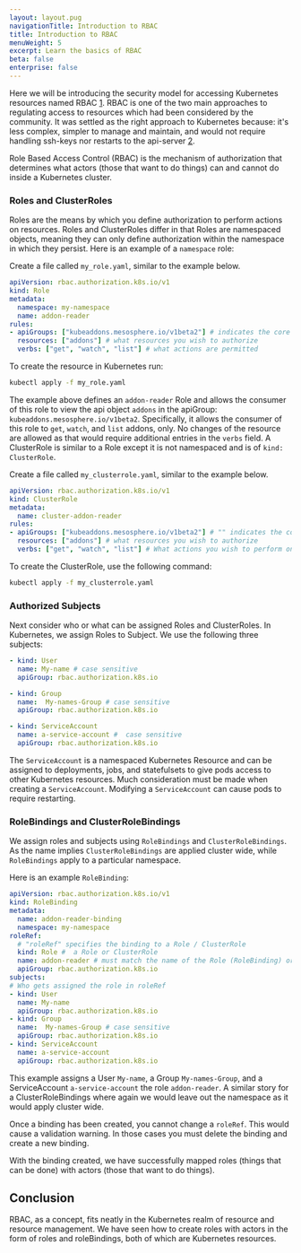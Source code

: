 ```yaml
---
layout: layout.pug
navigationTitle: Introduction to RBAC
title: Introduction to RBAC
menuWeight: 5
excerpt: Learn the basics of RBAC
beta: false
enterprise: false
---
```


<!-- markdownlint-disable MD004 MD007 MD025 MD030 -->

Here we will be introducing the security model for accessing Kubernetes resources named RBAC [1][1].
RBAC is one of the two main approaches to regulating access to resources which had been considered by the community.
It was settled as the right approach to Kubernetes because: it's less complex, simpler to manage and maintain, and would not require handling ssh-keys nor restarts to the api-server [2][2].

Role Based Access Control (RBAC) is the mechanism of authorization that determines what actors (those that want to do things) can and cannot do inside a Kubernetes cluster.

### Roles and ClusterRoles

Roles are the means by which you define authorization to perform actions on resources.
Roles and ClusterRoles differ in that Roles are namespaced objects, meaning they can only define authorization within the namespace in which they persist.
Here is an example of a `namespace` role:

Create a file called `my_role.yaml`, similar to the example below.

```yaml
apiVersion: rbac.authorization.k8s.io/v1
kind: Role
metadata:
  namespace: my-namespace
  name: addon-reader
rules:
- apiGroups: ["kubeaddons.mesosphere.io/v1beta2"] # indicates the core API group
  resources: ["addons"] # what resources you wish to authorize
  verbs: ["get", "watch", "list"] # what actions are permitted
```

To create the resource in Kubernetes run:

```bash
kubectl apply -f my_role.yaml
```

The example above defines an `addon-reader` Role and allows the consumer of this role to view the api object `addons` in the apiGroup: `kubeaddons.mesosphere.io/v1beta2`.
Specifically, it allows the consumer of this role to `get`, `watch`, and `list` addons, only.
No changes of the resource are allowed as that would require additional entries in the `verbs` field.
A ClusterRole is similar to a Role except it is not namespaced and is of `kind: ClusterRole`.

Create a file called `my_clusterrole.yaml`, similar to the example below.

```yaml
apiVersion: rbac.authorization.k8s.io/v1
kind: ClusterRole
metadata:
  name: cluster-addon-reader
rules:
- apiGroups: ["kubeaddons.mesosphere.io/v1beta2"] # "" indicates the core API group
  resources: ["addons"] # what resources you wish to authorize
  verbs: ["get", "watch", "list"] # What actions you wish to perform on them
```

To create the ClusterRole, use the following command:

```bash
kubectl apply -f my_clusterrole.yaml
```

### Authorized Subjects

Next consider who or what can be assigned Roles and ClusterRoles.
In Kubernetes, we assign Roles to Subject.
We use the following three subjects:

```yaml
- kind: User
  name: My-name # case sensitive
  apiGroup: rbac.authorization.k8s.io

- kind: Group
  name:  My-names-Group # case sensitive
  apiGroup: rbac.authorization.k8s.io

- kind: ServiceAccount
  name: a-service-account #  case sensitive
  apiGroup: rbac.authorization.k8s.io
```

The `ServiceAccount` is a namespaced Kubernetes Resource and can be assigned to deployments, jobs, and statefulsets to give pods access to other Kubernetes resources.
Much consideration must be made when creating a `ServiceAccount`.  Modifying a `ServiceAccount` can cause pods to require restarting.

### RoleBindings and ClusterRoleBindings

We assign roles and subjects using `RoleBindings` and `ClusterRoleBindings`.
As the name implies `ClusterRoleBindings` are applied cluster wide, while `RoleBindings` apply to a particular namespace.

Here is an example `RoleBinding`:

```yaml
apiVersion: rbac.authorization.k8s.io/v1
kind: RoleBinding
metadata:
  name: addon-reader-binding
  namespace: my-namespace
roleRef:
  # "roleRef" specifies the binding to a Role / ClusterRole
  kind: Role #  a Role or ClusterRole
  name: addon-reader # must match the name of the Role (RoleBinding) or ClusterRole (ClusterRoleBinding) this binds to
  apiGroup: rbac.authorization.k8s.io
subjects:
# Who gets assigned the role in roleRef
- kind: User
  name: My-name
  apiGroup: rbac.authorization.k8s.io
- kind: Group
  name:  My-names-Group # case sensitive
  apiGroup: rbac.authorization.k8s.io
- kind: ServiceAccount
  name: a-service-account
  apiGroup: rbac.authorization.k8s.io
```

This example assigns a User `My-name`, a Group `My-names-Group`, and a ServiceAccount `a-service-account` the role `addon-reader`.
A similar story for a ClusterRoleBindings where again we would leave out the namespace as it would apply cluster wide.

Once a binding has been created, you cannot change a `roleRef`. This would cause a validation warning.
In those cases you must delete the binding and create a new binding.

With the binding created, we have successfully mapped roles (things that can be done) with actors (those that want to do things).

## Conclusion

RBAC, as a concept, fits neatly in the Kubernetes realm of resource and resource management.
We have seen how to create roles with actors in the form of roles and roleBindings, both of which are Kubernetes resources.

[1]: https://kubernetes.io/docs/reference/access-authn-authz/rbac/
[2]: https://kubernetes.io/blog/2017/04/rbac-support-in-kubernetes/
